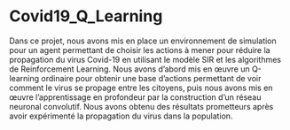 # Covid19_Q_Learning
 
Dans ce projet, nous avons mis en place un environnement de simulation pour un agent
permettant de choisir les actions à mener pour réduire la propagation du virus Covid-19 en
utilisant le modèle SIR et les algorithmes de Reinforcement Learning.
Nous avons d’abord mis en œuvre un Q-learning ordinaire pour obtenir une base d’actions
permettant de voir comment le virus se propage entre les citoyens, puis nous avons mis en
œuvre l’apprentissage en profondeur par la construction d’un réseau neuronal convolutif.
Nous avons obtenu des résultats prometteurs après avoir expérimenté la propagation du
virus dans la population.
